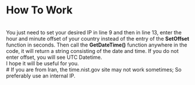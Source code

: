 # How To Work
</br>
You just need to set your desired IP in line 9 and then in line 13, enter the hour and minute offset of your country instead of the entry of the <strong>SetOffset</strong> function in seconds.
Then call the <strong>GetDateTime()</strong> function anywhere in the code, it will return a string consisting of the date and time.
If you do not enter offset, you will see UTC Datetime.
</br>
I hope it will be useful for you.
</br>
# If you are from Iran, the time.nist.gov site may not work sometimes; So preferably use an internal IP.
